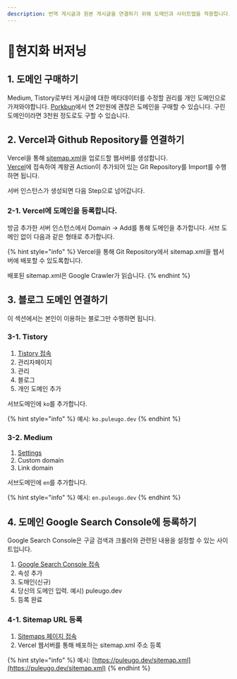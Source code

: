 ```yaml
---
description: 번역 게시글과 원본 게시글을 연결하기 위해 도메인과 사이트맵을 적용합니다.
---
```


# 현지화 버저닝

## 1. 도메인 구매하기

Medium, Tistory로부터 게시글에 대한 메타데이터를 수정할 권리를 개인 도메인으로 가져와야합니다. [Porkbun](https://porkbun.com/)에서 연 2만원에 괜찮은 도메인을 구매할 수 있습니다. 구린 도메인이라면 3천원 정도로도 구할 수 있습니다.



## 2. Vercel과 Github Repository를 연결하기

Vercel을 통해 [sitemap.xml](../undefined-2/sitemap.md)을 업로드할 웹서버를 생성합니다.\
[Vercel](https://vercel.com)에 접속하여 계왕권 Action이 추가되어 있는 Git Repository를 Import를 수행하면 됩니다.&#x20;

서버 인스턴스가 생성되면 다음 Step으로 넘어갑니다.

### 2-1. Vercel에 도메인을 등록합니다.

방금 추가한 서버 인스턴스에서 Domain -> Add를 통해 도메인을 추가합니다. 서브 도메인 없이 다음과 같은 형태로 추가합니다.&#x20;

{% hint style="info" %}
Vercel을 통해 Git Repository에서 sitemap.xml을 웹서버에 배포할 수 있도록합니다.

배포된 sitemap.xml은 Google Crawler가 읽습니다.
{% endhint %}



## 3. 블로그 도메인 연결하기

이 섹션에서는 본인이 이용하는 블로그만 수행하면 됩니다.

### 3-1. Tistory

1. [Tistory 접속](https://www.tistory.com/)
2. 관리자페이지
3. 관리
4. 블로그
5. 개인 도메인 추가

서브도메인에 `ko`를 추가합니다.&#x20;

{% hint style="info" %}
예시: `ko.puleugo.dev`
{% endhint %}



### 3-2. Medium

1. [Settings](https://medium.com/me/settings)
2. Custom domain
3. Link domain

서브도메인에 `en`를 추가합니다.&#x20;

{% hint style="info" %}
예시: `en.puleugo.dev`
{% endhint %}



## 4. 도메인 Google Search Console에 등록하기

Google Search Console은 구글 검색과 크롤러와 관련된 내용을 설정할 수 있는 사이트입니다.

1. [Google Search Console 접속](https://search.google.com/search-console)
2. 속성 추가
3. 도매인(신규)
4. 당신의 도메인 입력. 예시) puleugo.dev
5. 등록 완료



### 4-1. Sitemap URL 등록

1. [Sitemaps 페이지 접속](https://app.gitbook.com/o/ZbSQLTbJpVessDnuvkGt/s/pWUdC8yZCMbut0C1Nt4J/)
2. Vercel 웹서버를 통해 배포하는 sitemap.xml 주소 등록

{% hint style="info" %}
예시: [https://puleugo.dev/sitemap.xml](https://puleugo.dev/sitemap.xml)
{% endhint %}

